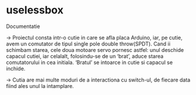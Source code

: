 # uselessbox
Documentatie

-> Proiectul consta intr-o cutie in care se afla placa Arduino, iar, pe cutie, avem un comutator de tipul single pole double throw(SPDT). Cand ii schimbam starea, cele doua motoare servo pornesc astfel: unul deschide capacul cutiei, iar celalalt, folosindu-se de un ‘brat’, aduce starea comutatorului in cea initiala. ‘Bratul’ se intoarce in cutie si capacul se inchide.

-> Cutia are mai multe moduri de a interactiona cu switch-ul, de fiecare data fiind ales unul la intamplare.
